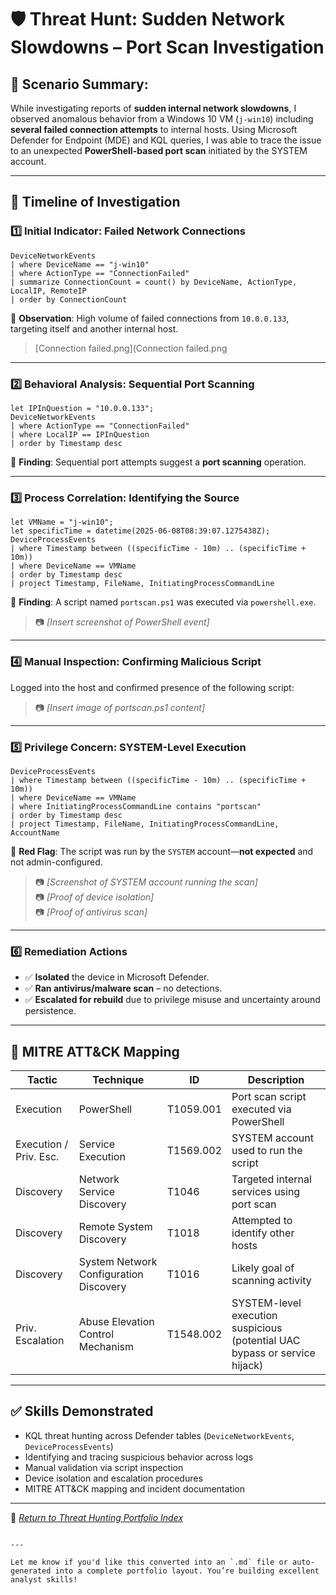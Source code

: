 # 🛡️ Threat Hunt: Sudden Network Slowdowns – Port Scan Investigation

## 📅 Scenario Summary: 
While investigating reports of **sudden internal network slowdowns**, I observed anomalous behavior from a Windows 10 VM (`j-win10`) including **several failed connection attempts** to internal hosts. Using Microsoft Defender for Endpoint (MDE) and KQL queries, I was able to trace the issue to an unexpected **PowerShell-based port scan** initiated by the SYSTEM account.

---

## 🧭 Timeline of Investigation

### 1️⃣ Initial Indicator: Failed Network Connections
```kql
DeviceNetworkEvents
| where DeviceName == "j-win10"
| where ActionType == "ConnectionFailed"
| summarize ConnectionCount = count() by DeviceName, ActionType, LocalIP, RemoteIP
| order by ConnectionCount
```
📝 **Observation**: High volume of failed connections from `10.0.0.133`, targeting itself and another internal host.

> [Connection failed.png](Connection failed.png

---

### 2️⃣ Behavioral Analysis: Sequential Port Scanning
```kql
let IPInQuestion = "10.0.0.133";
DeviceNetworkEvents
| where ActionType == "ConnectionFailed"
| where LocalIP == IPInQuestion
| order by Timestamp desc
```
📝 **Finding**: Sequential port attempts suggest a **port scanning** operation.

---

### 3️⃣ Process Correlation: Identifying the Source
```kql
let VMName = "j-win10";
let specificTime = datetime(2025-06-08T08:39:07.1275438Z);
DeviceProcessEvents
| where Timestamp between ((specificTime - 10m) .. (specificTime + 10m))
| where DeviceName == VMName
| order by Timestamp desc
| project Timestamp, FileName, InitiatingProcessCommandLine
```
📝 **Finding**: A script named `portscan.ps1` was executed via `powershell.exe`.

> 📷 *[Insert screenshot of PowerShell event]*

---

### 4️⃣ Manual Inspection: Confirming Malicious Script
Logged into the host and confirmed presence of the following script:

> 📷 *[Insert image of portscan.ps1 content]*

---

### 5️⃣ Privilege Concern: SYSTEM-Level Execution
```kql
DeviceProcessEvents
| where Timestamp between ((specificTime - 10m) .. (specificTime + 10m))
| where DeviceName == VMName
| where InitiatingProcessCommandLine contains "portscan"
| order by Timestamp desc
| project Timestamp, FileName, InitiatingProcessCommandLine, AccountName
```
📝 **Red Flag**: The script was run by the `SYSTEM` account—**not expected** and not admin-configured.

> 📷 *[Screenshot of SYSTEM account running the scan]*  
> 📷 *[Proof of device isolation]*  
> 📷 *[Proof of antivirus scan]*

---

### 6️⃣ Remediation Actions
- ✅ **Isolated** the device in Microsoft Defender.
- ✅ **Ran antivirus/malware scan** – no detections.
- ✅ **Escalated for rebuild** due to privilege misuse and uncertainty around persistence.

---

## 🧠 MITRE ATT&CK Mapping

| Tactic               | Technique                                 | ID          | Description |
|----------------------|-------------------------------------------|-------------|-------------|
| Execution            | PowerShell                                | T1059.001   | Port scan script executed via PowerShell |
| Execution / Priv. Esc.| Service Execution                        | T1569.002   | SYSTEM account used to run the script |
| Discovery            | Network Service Discovery                 | T1046       | Targeted internal services using port scan |
| Discovery            | Remote System Discovery                   | T1018       | Attempted to identify other hosts |
| Discovery            | System Network Configuration Discovery    | T1016       | Likely goal of scanning activity |
| Priv. Escalation     | Abuse Elevation Control Mechanism         | T1548.002   | SYSTEM-level execution suspicious (potential UAC bypass or service hijack) |

---

## ✅ Skills Demonstrated
- KQL threat hunting across Defender tables (`DeviceNetworkEvents`, `DeviceProcessEvents`)
- Identifying and tracing suspicious behavior across logs
- Manual validation via script inspection
- Device isolation and escalation procedures
- MITRE ATT&CK mapping and incident documentation

---

🔗 _[Return to Threat Hunting Portfolio Index](../README.md)_

```

---

Let me know if you'd like this converted into an `.md` file or auto-generated into a complete portfolio layout. You’re building excellent analyst skills!
